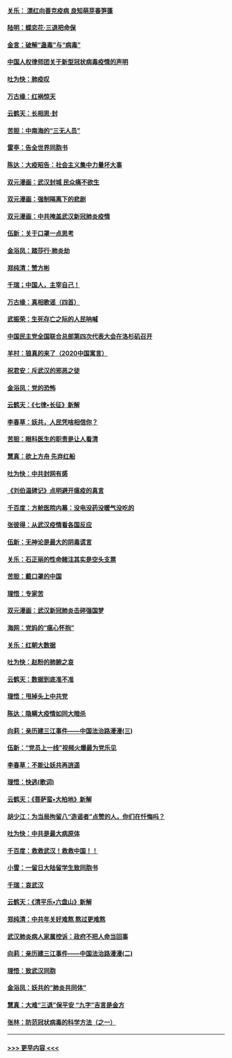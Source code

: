#### [关乐： 漂红向善克疫病 良知萌芽春笋蓬](../pages/nsc993/n11865710.md?t=02132044) 
#### [陆明：蝶恋花‧三退把命保](../pages/nsc993/n11865673.md?t=02132044) 
#### [金言：破解“蛊毒”与“病毒”](../pages/nsc993/n11864103.md?t=02132044) 
#### [中国人权律师团关于新型冠状病毒疫情的声明](../pages/nsc993/n11864249.md?t=02132044) 
#### [吐为快：肺疫叹](../pages/nsc993/n11864027.md?t=02132044) 
#### [万古缘：红祸惊天](../pages/nsc993/n11864079.md?t=02132044) 
#### [云鹤天：长相思‧封](../pages/nsc993/n11864006.md?t=02132044) 
#### [苦胆：中南海的“三无人员”](../pages/nsc993/n11862997.md?t=02132044) 
#### [雷亭：告全世界同胞书](../pages/nsc993/n11862572.md?t=02132044) 
#### [陈达：大疫昭告：社会主义集中力量坏大事](../pages/nsc993/n11859419.md?t=02132044) 
#### [双元漫画：武汉封城 民众痛不欲生](../pages/nsc993/n11859287.md?t=02132044) 
#### [双元漫画：强制隔离下的悲剧](../pages/nsc993/n11859244.md?t=02132044) 
#### [双元漫画：中共掩盖武汉新冠肺炎疫情](../pages/nsc993/n11858249.md?t=02132044) 
#### [伍新：关于口罩一点思考](../pages/nsc993/n11859195.md?t=02132044) 
#### [金浴凤：踏莎行‧肺炎劫](../pages/nsc993/n11858227.md?t=02132044) 
#### [郑纯清：赞方彬](../pages/nsc993/n11856803.md?t=02132044) 
#### [千瑞；中国人，主宰自己！](../pages/nsc993/n11856793.md?t=02132044) 
#### [万古缘：真相歌谣（四首）](../pages/nsc993/n11856263.md?t=02132044) 
#### [武振荣：生死存亡之际的人民呐喊](../pages/nsc993/n11856256.md?t=02132044) 
#### [中国民主党全国联合总部第四次代表大会在洛杉矶召开](../pages/nsc993/n11856344.md?t=02132044) 
#### [羊村：狼真的来了（2020中国寓言）](../pages/nsc993/n11856229.md?t=02132044) 
#### [祝君安：斥武汉的邪恶之徒](../pages/nsc993/n11855861.md?t=02132044) 
#### [金浴凤：党的恐怖](../pages/nsc993/n11855849.md?t=02132044) 
#### [云鹤天：《七律▪长征》新解](../pages/nsc993/n11855479.md?t=02132044) 
#### [李春草：妖共，人民凭啥相信你？](../pages/nsc993/n11855196.md?t=02132044) 
#### [苦胆：眼科医生的职责是让人看清](../pages/nsc993/n11853840.md?t=02132044) 
#### [慧真：欲上方舟 先弃红船](../pages/nsc993/n11853483.md?t=02132044) 
#### [吐为快：中共封网有感](../pages/nsc993/n11852575.md?t=02132044) 
#### [《刘伯温碑记》点明避开瘟疫的真言](../pages/nsc993/n11852128.md?t=02132044) 
#### [千百度：方舱医院内幕：没电没药没暖气没吃的](../pages/nsc993/n11850211.md?t=02132044) 
#### [张彼得：从武汉疫情看各国反应](../pages/nsc993/n11850102.md?t=02132044) 
#### [伍新：无神论是最大的阴毒谎言](../pages/nsc993/n11846129.md?t=02132044) 
#### [关乐：石正丽的性命赌注其实是空头支票](../pages/nsc993/n11846109.md?t=02132044) 
#### [苦胆：戴口罩的中国](../pages/nsc993/n11845576.md?t=02132044) 
#### [理悟：专家苦](../pages/nsc993/n11845564.md?t=02132044) 
#### [双元漫画：武汉新冠肺炎击碎强国梦](../pages/nsc993/n11843320.md?t=02132044) 
#### [海网：党妈的“瘟心怀抱”](../pages/nsc993/n11840740.md?t=02132044) 
#### [关乐：红朝大数据](../pages/nsc993/n11840675.md?t=02132044) 
#### [吐为快：赵粉的肺腑之哀](../pages/nsc993/n11840618.md?t=02132044) 
#### [云鹤天：数据到底准不准](../pages/nsc993/n11840325.md?t=02132044) 
#### [理悟：甩掉头上中共党](../pages/nsc993/n11838826.md?t=02132044) 
#### [陈达：隐瞒大疫情如同大暗杀](../pages/nsc993/n11838771.md?t=02132044) 
#### [向莉：亲历建三江事件——中国法治路漫漫(三)](../pages/nsc993/n11831825.md?t=02132044) 
#### [伍新：“党员上一线”视频火爆最为党乐见](../pages/nsc993/n11838200.md?t=02132044) 
#### [李春草：不能让妖共再逍遥](../pages/nsc993/n11838102.md?t=02132044) 
#### [理悟：快逃(歌词)](../pages/nsc993/n11838083.md?t=02132044) 
#### [云鹤天：《菩萨蛮▪大柏地》新解](../pages/nsc993/n11838059.md?t=02132044) 
#### [胡少江：为当局拘留八“造谣者”点赞的人，你们在忏悔吗？](../pages/nsc993/n11836801.md?t=02132044) 
#### [吐为快：中共是最大病原体](../pages/nsc993/n11836748.md?t=02132044) 
#### [千百度：救救武汉！救救中国！！](../pages/nsc993/n11836145.md?t=02132044) 
#### [小雪：一留日大陆留学生致同胞书](../pages/nsc993/n11834624.md?t=02132044) 
#### [千瑞：哀武汉](../pages/nsc993/n11833647.md?t=02132044) 
#### [云鹤天：《清平乐▪六盘山》新解](../pages/nsc993/n11833611.md?t=02132044) 
#### [郑纯清：中共年关好难熬 熬过更难熬](../pages/nsc993/n11833489.md?t=02132044) 
#### [武汉肺炎病人家属控诉：政府不把人命当回事](../pages/nsc993/n11833205.md?t=02132044) 
#### [向莉：亲历建三江事件——中国法治路漫漫(二)](../pages/nsc993/n11829102.md?t=02132044) 
#### [理悟：致武汉同胞](../pages/nsc993/n11831522.md?t=02132044) 
#### [金浴凤：妖共的“肺炎共同体”](../pages/nsc993/n11829448.md?t=02132044) 
#### [慧真：大难“三退”保平安 “九字”吉言是金方](../pages/nsc993/n11829501.md?t=02132044) 
#### [张林：防范冠状病毒的科学方法（之一）](../pages/nsc993/n11828618.md?t=02132044) 

----
#### [ >>> 更早内容 <<< ](../indexes/nsc993-earlier.md)
